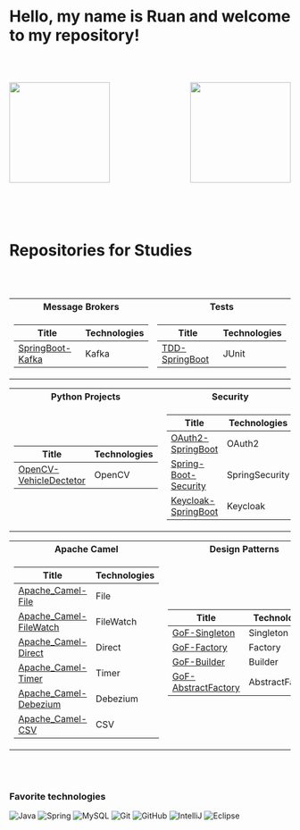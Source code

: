 # Hello, my name is Ruan and welcome to my repository!

<br></br>

<div>
  <img  height="180em" src="https://github-readme-stats.vercel.app/api?username=Ruank07&show_icons=true&theme=midnight-purple&include_all_commits=true&count_private=true"/>
  <img align="right" height="180em" src="https://github-readme-stats.vercel.app/api/top-langs/?username=Ruank07&layout=compact&langs_count=16&theme=midnight-purple"/>
</div>
<br>

<br></br>

# Repositories for Studies

<br></br>

<table>
  <tr><th> Message Brokers </th><th> Tests </th></tr>
  <tr><td>

  |Title | Technologies|
  |--|--|
  | [SpringBoot-Kafka](https://github.com/RuanK07/SpringBoot-Kafka) | Kafka |

  </td><td>
    
  |Title | Technologies|
  |--|--|
  | [TDD-SpringBoot](https://github.com/RuanK07/TDD-SpringBoot) | JUnit |

  </td></tr> </table>

<table>
  <tr><th> Python Projects </th><th>Security</th></tr>
  <tr><td>

  |Title | Technologies|
  |--|--|
  | [OpenCV-VehicleDectetor](https://github.com/RuanK07/OpenCV-VehicleDectetor) | OpenCV |

  </td><td>

  |Title | Technologies|
  |--|--|
  | [OAuth2-SpringBoot](https://github.com/RuanK07/OAuth2-SpringBoot) | OAuth2 |
  | [Spring-Boot-Security](https://github.com/RuanK07/Spring-Boot-Security) | SpringSecurity |
  | [Keycloak-SpringBoot](https://github.com/RuanK07/Keycloak-SpringBoot) | Keycloak |

</td></tr> </table>

<table>
  <tr><th>Apache Camel</th><th>Design Patterns</th></tr>
  <tr><td>

  |Title | Technologies|
  |--|--|
  | [Apache_Camel-File](https://github.com/RuanK07/Apache_Camel-File) | File |
  | [Apache_Camel-FileWatch](https://github.com/RuanK07/Apache_Camel-FileWatch) | FileWatch |
  | [Apache_Camel-Direct](https://github.com/RuanK07/Apache_Camel-Direct) | Direct |
  | [Apache_Camel-Timer](https://github.com/RuanK07/Apache_Camel-Timer) | Timer |
  | [Apache_Camel-Debezium](https://github.com/RuanK07/Apache_Camel-Debezium) | Debezium |
  | [Apache_Camel-CSV](https://github.com/RuanK07/Apache_Camel-CSV) | CSV |

  </td><td>

  |Title | Technologies|
  |--|--|
  | [GoF-Singleton](https://github.com/RuanK07/GoF-Singleton) | Singleton |
  | [GoF-Factory](https://github.com/RuanK07/GoF-Factory) | Factory |
  | [GoF-Builder](https://github.com/RuanK07/GoF-Builder) | Builder |
  | [GoF-AbstractFactory](https://github.com/RuanK07/GoF-AbstractFactory) | AbstractFactory |

</td></tr> </table>

<br></br>

### Favorite technologies
![Java](https://img.shields.io/badge/-Java-007396?style=flat-square&logo=java)
![Spring](https://img.shields.io/badge/-Spring-6DB33F?style=flat-square&logo=spring&logoColor=white)
![MySQL](https://img.shields.io/badge/-MySQL-4479A1?style=flat-square&logo=mysql&logoColor=white)
![Git](https://img.shields.io/badge/-Git-black?style=flat-square&logo=git)
![GitHub](https://img.shields.io/badge/-GitHub-181717?style=flat-square&logo=github)
![IntelliJ](https://img.shields.io/badge/-IntelliJ%20IDEA-black?style=flat-square&logo=intellij-idea&logoColor=white)
![Eclipse](https://img.shields.io/badge/-Eclipse-2C2255?style=flat-square&logo=eclipse&logoColor=white)
